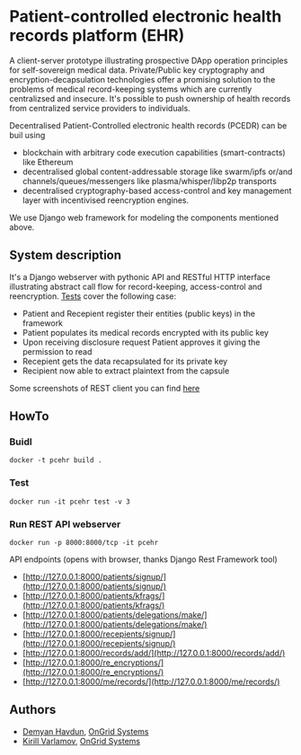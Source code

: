 # Patient-controlled electronic health records platform (EHR)

A client-server prototype illustrating prospective DApp operation principles for
self-sovereign medical data. Private/Public key cryptography and encryption-decapsulation
 technologies offer a promising solution to the problems of medical record-keeping 
 systems which are currently centralizsed and insecure.
It's possible to push ownership of health records from centralized service providers to individuals.

Decentralised Patient-Controlled electronic health records (PCEDR) can be buil using
* blockchain with arbitrary code execution capabilities (smart-contracts) like Ethereum
* decentralised global content-addressable storage like swarm/ipfs or/and channels/queues/messengers like plasma/whisper/libp2p transports
* decentralised cryptography-based access-control and key management layer with incentivised reencryption engines.

We use Django web framework for modeling the components mentioned above.

## System description
It's a Django webserver with pythonic API and RESTful HTTP interface illustrating abstract call flow for record-keeping, 
access-control and reencryption. [Tests](blob/master/re_encryption/tests/test_data_sending.py) cover the following case:
* Patient and Recepient register their entities (public keys) in the framework
* Patient populates its medical records encrypted with its public key
* Upon receiving disclosure request Patient approves it giving the permission to read
* Recepient gets the data recapsulated for its private key
* Recipient now able to extract plaintext from the capsule

Some screenshots of REST client you can find [here](img/)

## HowTo

### Buidl

```
docker -t pcehr build .
```

### Test

```
docker run -it pcehr test -v 3
```

### Run REST API webserver

```
docker run -p 8000:8000/tcp -it pcehr
```
API endpoints (opens with browser, thanks Django Rest Framework tool)
* [http://127.0.0.1:8000/patients/signup/](http://127.0.0.1:8000/patients/signup/)
* [http://127.0.0.1:8000/patients/kfrags/](http://127.0.0.1:8000/patients/kfrags/)
* [http://127.0.0.1:8000/patients/delegations/make/](http://127.0.0.1:8000/patients/delegations/make/)
* [http://127.0.0.1:8000/recepients/signup/](http://127.0.0.1:8000/recepients/signup/)
* [http://127.0.0.1:8000/records/add/](http://127.0.0.1:8000/records/add/)
* [http://127.0.0.1:8000/re_encryptions/](http://127.0.0.1:8000/re_encryptions/)
* [http://127.0.0.1:8000/me/records/](http://127.0.0.1:8000/me/records/)

## Authors

* [Demyan Havdun](https://github.com/Utyuzhok), [OnGrid Systems](https://github.com/OnGridSystems)
* [Kirill Varlamov](https://github.com/ongrid), [OnGrid Systems](https://github.com/OnGridSystems)